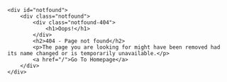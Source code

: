 <body>

	<div id="notfound">
		<div class="notfound">
			<div class="notfound-404">
				<h1>Oops!</h1>
			</div>
			<h2>404 - Page not found</h2>
			<p>The page you are looking for might have been removed had its name changed or is temporarily unavailable.</p>
			<a href="/">Go To Homepage</a>
		</div>
	</div>

</body>